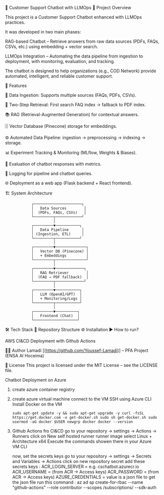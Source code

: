 🤖 Customer Support Chatbot with LLMOps
📌 Project Overview

This project is a Customer Support Chatbot enhanced with LLMOps practices.

It was developed in two main phases:

RAG-based Chatbot – Retrieve answers from raw data sources (PDFs, FAQs, CSVs, etc.) using embedding + vector search.

LLMOps Integration – Automating the data pipeline from ingestion to deployment, with monitoring, evaluation, and tracking.

The chatbot is designed to help organizations (e.g., COD Network) provide automated, intelligent, and reliable customer support.

🚀 Features

📂 Data Ingestion: Supports multiple sources (FAQs, PDFs, CSVs).

🔎 Two-Step Retrieval: First search FAQ index → fallback to PDF index.

📚 RAG (Retrieval-Augmented Generation) for contextual answers.

🗄 Vector Database (Pinecone) storage for embeddings.

⚙️ Automated Data Pipeline: ingestion → preprocessing → indexing → storage.

📊 Experiment Tracking & Monitoring (MLflow, Weights & Biases).

🧪 Evaluation of chatbot responses with metrics.

📜 Logging for pipeline and chatbot queries.

🌐 Deployment as a web app (Flask backend + React frontend).

🏗️ System Architecture

                ┌──────────────────────┐
                │   Data Sources        │
                │  (PDFs, FAQs, CSVs)   │
                └─────────┬────────────┘
                          │
                ┌─────────▼───────────┐
                │   Data Pipeline      │
                │ (Ingestion, ETL)     │
                └─────────┬───────────┘
                          │
                ┌─────────▼──────────────┐
                │   Vector DB (Pinecone) │
                │   + Embeddings         │
                └─────────┬──────────────┘
                          │
                ┌─────────▼─────────────┐
                │   RAG Retriever        │
                │  (FAQ → PDF fallback)  │
                └─────────┬─────────────┘
                          │
                ┌─────────▼───────────┐
                │   LLM (OpenAI/GPT)  │
                │   + Monitoring/Logs │
                └─────────┬───────────┘
                          │
                ┌─────────▼──────────┐
                │   Frontend (Chat)  │
                └────────────────────┘


🛠️ Tech Stack
📂 Repository Structure
⚙️ Installation
▶️ How to run?

AWS CI&CD Deployment with Github Actions


👨‍💻 Author
    Lamadi [(https://github.com/Youssef-Lamadi)] – PFA Project (ENSA Al Hoceima)

📜 License
    This project is licensed under the MIT License – see the LICENSE file.

Chatbot Deployment on Azure

1. create azure container registry 
2. create azure virtual machine 
    connect to the VM SSH using Azure CLI
    Install Docker on the VM

    `sudo apt-get update -y && sudo apt-get upgrade -y
    curl -fsSL https://get.docker.com -o get-docker.sh
    sudo sh get-docker.sh
    sudo usermod -aG docker $USER
    newgrp docker
    docker --version
    `

3. Github Actions fro CI&CD
    go to your repository -> settings -> Actions -> Runners
    click on New self hosted runner
    runner image select Linux + Architecture x64
    Execute the commands showen there in your Azure VM CLI

    now, set the secrets keys
    go to your repository -> settings -> Secrets and Variables -> Actions
    click on new repository secret
    add these secrets keys :
        ACR_LOGIN_SERVER = e.g. cschatbot.azurecr.io
        ACR_USERNAME = (from ACR → Access keys)
        ACR_PASSWORD = (from ACR → Access keys) 
        AZURE_CREDENTIALS = value is a json file 
        to get the json file run this command :
        az ad sp create-for-rbac --name "github-actions" --role contributor --scopes /subscriptions/<subscribtionid> --sdk-auth
